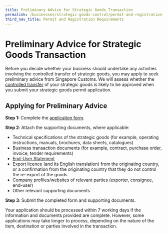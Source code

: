 ```yaml
---
title: Preliminary Advice for Strategic Goods Transaction 
permalink: /businesses/strategic-goods-control/permit-and-registration-requirements/preliminary-advice-for-strategic-goods-transaction
third_nav_title: Permit and Registration Requirements
---
```

  
# Preliminary Advice for Strategic Goods Transaction

Before you decide whether your business should undertake any activities involving the controlled transfer of strategic goods, you may apply to seek preliminary advice from Singapore Customs. We will assess whether the  [controlled transfer](/businesses/strategic-goods-control-1/overview/scope-of-control)  of your strategic goods is likely to be approved when you submit your strategic goods permit application.

## Applying for Preliminary Advice

**Step 1:** Complete the  [application form](/eservices/customs-forms-and-service-links).

**Step 2**: Attach the supporting documents, where applicable:

-   Technical specifications of the strategic goods (for example, operating instructions, manuals, brochures, data sheets, catalogues)
-   Business transaction documents (for example, contract, purchase order, invoice, tender requirements)
-   [End-User Statement](/eservices/customs-forms-and-service-links)
-   Export licence (and its English translation) from the originating country, or a confirmation from the originating country that they do not control the re-export of the goods
-   Company profiles/websites of relevant parties (exporter, consignee, end-user)
-   Other relevant supporting documents

**Step 3**: Submit the completed form and supporting documents.

Your application should be processed within 7 working days if the information and documents provided are complete. However, some applications may take longer to process, depending on the nature of the item, destination or parties involved in the transaction.
